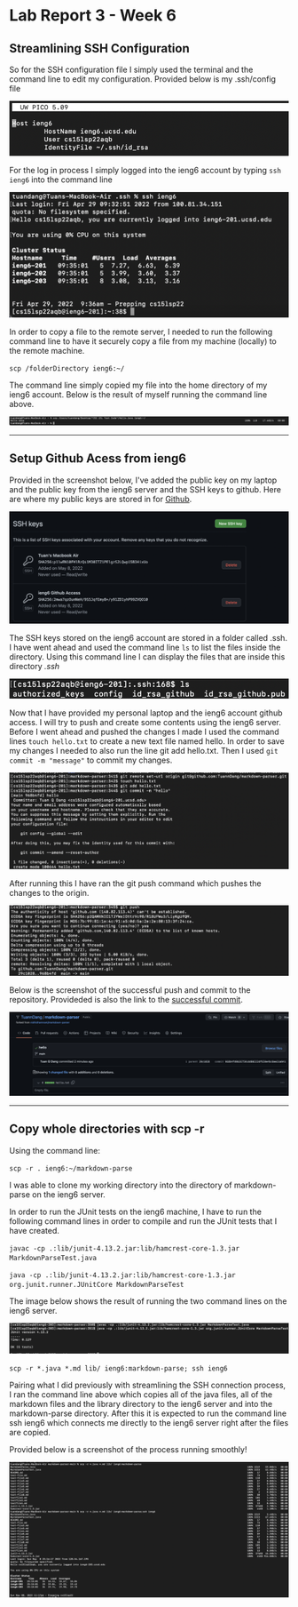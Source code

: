 # Lab Report 3 - Week 6

## Streamlining SSH Configuration

 So for the SSH configuration file I simply used the terminal and the command line to edit my configuration. Provided below is my .ssh/config file 

![Image](sshconfigfile.png)

For the log in process I simply logged into the ieng6 account by typing `ssh ieng6` into the command line

![Image](LoggedInUsingSSHieng6.png)


In order to copy a file to the remote server, I needed to run the following command line to have it securely copy a file from my machine (locally) to the remote machine. 

`scp /folderDirectory ieng6:~/`

The command line simply copied my file into the home directory of my ieng6 account. Below is the result of myself running the command line above. 

![Image](SCPFileToRemote.png)

___

## Setup Github Acess from ieng6

Provided in the screenshot below, I've added the public key on my laptop and the public key from the ieng6 server and the SSH keys to github.
Here are where my public keys are stored in for [Github](github.com).

![Image](SSHKeyStoredGithub.png)


The SSH keys stored on the ieng6 account are stored in a folder called .ssh. I have went ahead and used the command line `ls` to list the files inside the directory. Using this command line I can display the files that are inside this directory *.ssh*

![Image](SSHKeysOnIeng6.png)

Now that I have provided my personal laptop and the ieng6 account github access. I will try to push and create some contents using the ieng6 server. Before I went ahead and pushed the changes I made I used the command lines `touch hello.txt` to create a new text file named hello. In order to save my changes I needed to also run the line git add hello.txt. Then I used `git commit -m "message"` to commit my changes. 

![Image](GitPushing.png)

After running this I have ran the git push command which pushes the changes to the origin.

![Image](SuccessfulGitPush.png)

Below is the screenshot of the successful push and commit to the repository. Provideded is also the link to the [successful commit](https://github.com/TuannDang/markdown-parser/commit/968b4fd9b267591dd80222df659e4bc8ee31a941).

![Image](PushChanges.png)

___
## Copy whole directories with scp -r


Using the command line:

`scp -r . ieng6:~/markdown-parse` 

I was able to clone my working directory into the directory of markdown-parse on the ieng6 server.

In order to run the JUnit tests on the ieng6 machine, I have to run the following command lines in order to compile and run the JUnit tests that I have created.

`javac -cp .:lib/junit-4.13.2.jar:lib/hamcrest-core-1.3.jar MarkdownParseTest.java`

`java -cp .:lib/junit-4.13.2.jar:lib/hamcrest-core-1.3.jar org.junit.runner.JUnitCore MarkdownParseTest`

The image below shows the result of running the two command lines on the ieng6 server.

![Image](runningJUnit.png)


`scp -r *.java *.md lib/ ieng6:markdown-parse; ssh ieng6`

Pairing what I did previously with streamlining the SSH connection process, I ran the command line above which copies all of the java files, all of the markdown files and the library directory to the ieng6 server and into the markdown-parse directory. After this it is expected to run the command line ssh ieng6 which connects me directly to the ieng6 server right after the files are copied.

Provided below is a screenshot of the process running smoothly!

![Image](multipleCmds.png)






